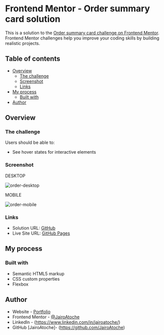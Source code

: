 # Frontend Mentor - Order summary card solution

This is a solution to the [Order summary card challenge on Frontend Mentor](https://www.frontendmentor.io/challenges/order-summary-component-QlPmajDUj). Frontend Mentor challenges help you improve your coding skills by building realistic projects. 

## Table of contents

- [Overview](#overview)
  - [The challenge](#the-challenge)
  - [Screenshot](#screenshot)
  - [Links](#links)
- [My process](#my-process)
  - [Built with](#built-with)
- [Author](#author)

## Overview

### The challenge

Users should be able to:

- See hover states for interactive elements

### Screenshot
DESKTOP

![order-desktop](https://user-images.githubusercontent.com/44626985/167983690-fc16d299-fed4-4907-bd4c-7d77f4ed6f47.png)

MOBILE

![order-mobile](https://user-images.githubusercontent.com/44626985/167983692-a067cd55-d28e-41fb-9b8f-1f5668d46124.png)

### Links

- Solution URL: [GitHub](https://github.com/JairoAtoche/Order-Summary-Component)
- Live Site URL: [GitHub Pages](https://jairoatoche.github.io/Order-Summary-Component/)

## My process

### Built with

- Semantic HTML5 markup
- CSS custom properties
- Flexbox

## Author

- Website - [Portfolio](https://jairoatoche.github.io/)
- Frontend Mentor - [@JairoAtoche](https://www.frontendmentor.io/profile/JairoAtoche)
- LinkedIn - (https://www.linkedin.com/in/jairoatoche/)
- GitHub [JairoAtoche]- (https://github.com/JairoAtoche)